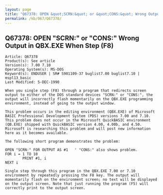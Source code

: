 ```yaml
---
layout: page
title: "Q67378: OPEN &quot;SCRN:&quot; or &quot;CONS:&quot; Wrong Output in QBX.EXE When Step (F8)"
permalink: /kb/067/Q67378/
---
```


## Q67378: OPEN &quot;SCRN:&quot; or &quot;CONS:&quot; Wrong Output in QBX.EXE When Step (F8)

	Article: Q67378
	Product(s): See article
	Version(s): 7.00 7.10
	Operating System(s): MS-DOS
	Keyword(s): ENDUSER | SR# S901109-37 buglist7.00 buglist7.10 | mspl13_basic
	Last Modified: 5-DEC-1990
	
	When you single step (F8) through a program that redirects screen
	output to either of the DOS standard devices "SCRN:" or "CONS:", the
	output will incorrectly flash momentarily on the QBX.EXE programming
	environment, instead of going to the output window.
	
	This problem occurs in the editing environment (QBX.EXE) of Microsoft
	BASIC Professional Development System (PDS) versions 7.00 and 7.10.
	This problem does not occur in the Microsoft QuickBASIC environment
	(QB.EXE) shipped with QuickBASIC version 4.00, 4.00b, and 4.50.
	Microsoft is researching this problem and will post new information
	here as it becomes available.
	
	The following short program demonstrates the problem:
	
	OPEN "SCRN:" FOR OUTPUT AS #1   ' "CONS:" also shows problem.
	FOR i = 1 TO 10
	        PRINT #1, i
	NEXT i
	
	Single step through this program in the QBX.EXE 7.00 or 7.10
	environment by repeatedly pressing the F8 key. The output will
	momentarily flash on the environment screen; no text will be displayed
	on the output screen. Note that just running the program (F5) will
	correctly print to the output screen.

